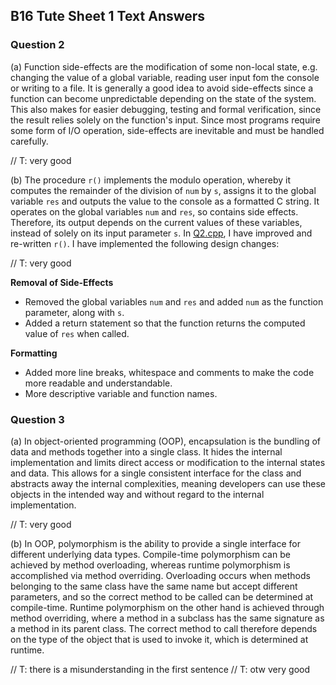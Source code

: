 ## B16 Tute Sheet 1 Text Answers

### Question 2
(a)
Function side-effects are the modification of some non-local state, e.g. changing the value of a global variable, reading user input fom the console or writing to a file. It is generally a good idea to avoid side-effects since a function can become unpredictable depending on the state of the system. This also makes for easier debugging, testing and formal verification, since the result relies solely on the function's input.
Since most programs require some form of I/O operation, side-effects are inevitable and must be handled carefully.

// T: very good

(b)
The procedure `r()` implements the modulo operation, whereby it computes the remainder of the division of `num` by `s`, assigns it to the global variable `res` and outputs the value to the console as a formatted C string. It operates on the global variables `num` and `res`, so contains side effects. Therefore, its output depends on the current values of these variables, instead of solely on its input parameter `s`. In [Q2.cpp](Q2.cpp), I have improved and re-written `r()`. I have implemented the following design changes:

// T: very good

**Removal of Side-Effects**
- Removed the global variables `num` and `res` and added `num` as the function parameter, along with `s`.
- Added a return statement so that the function returns the computed value of `res` when called.

**Formatting**
- Added more line breaks, whitespace and comments to make the code more readable and understandable.
- More descriptive variable and function names.

### Question 3
(a)
In object-oriented programming (OOP), encapsulation is the bundling of data and methods together into a single class. It hides the internal implementation and limits direct access or modification to the internal states and data. This allows for a single consistent interface for the class and abstracts away the internal complexities, meaning developers can use these objects in the intended way and without regard to the internal implementation.

// T: very good

(b) In OOP, polymorphism is the ability to provide a single interface for different underlying data types. Compile-time polymorphism can be achieved by method overloading, whereas runtime polymorphism is accomplished via method overriding. Overloading occurs when methods belonging to the same class have the same name but accept different parameters, and so the correct method to be called can be determined at compile-time. Runtime polymorphism on the other hand is achieved through method overriding, where a method in a subclass has the same signature as a method in its parent class. The correct method to call therefore depends on the type of the object that is used to invoke it, which is determined at runtime. 

// T: there is a misunderstanding in the first sentence
// T: otw very good


